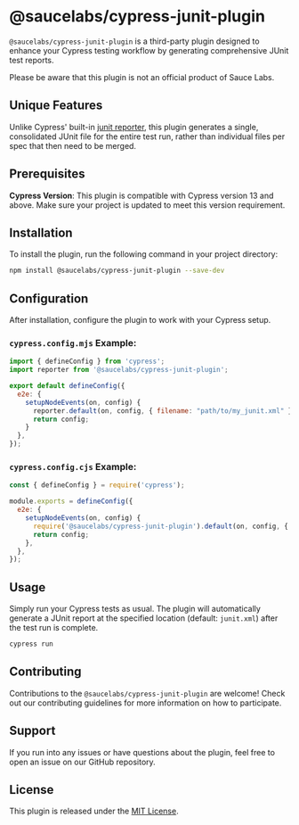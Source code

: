 # @saucelabs/cypress-junit-plugin

`@saucelabs/cypress-junit-plugin` is a third-party plugin designed to enhance your Cypress testing workflow by generating comprehensive JUnit test reports.

Please be aware that this plugin is not an official product of Sauce Labs.

## Unique Features

Unlike Cypress' built-in [junit reporter](https://docs.cypress.io/guides/tooling/reporters), this plugin generates a single, consolidated JUnit file for the entire test run, rather than individual files per spec that then need to be merged.

## Prerequisites

**Cypress Version**: This plugin is compatible with Cypress version 13 and above. Make sure your project is updated to meet this version requirement.

## Installation

To install the plugin, run the following command in your project directory:

```bash
npm install @saucelabs/cypress-junit-plugin --save-dev
```

## Configuration

After installation, configure the plugin to work with your Cypress setup.

### `cypress.config.mjs` Example:

```javascript
import { defineConfig } from 'cypress';
import reporter from '@saucelabs/cypress-junit-plugin';

export default defineConfig({
  e2e: {
    setupNodeEvents(on, config) {
      reporter.default(on, config, { filename: "path/to/my_junit.xml" });
      return config;
    }
  },
});
```

### `cypress.config.cjs` Example:

```javascript
const { defineConfig } = require('cypress');

module.exports = defineConfig({
  e2e: {
    setupNodeEvents(on, config) {
      require('@saucelabs/cypress-junit-plugin').default(on, config, { filename: 'path/to/my_junit.xml' });
      return config;
    },
  },
});
```

## Usage

Simply run your Cypress tests as usual. The plugin will automatically generate a JUnit report at the specified location (default: `junit.xml`) after the test run is complete.

```bash
cypress run
```

## Contributing

Contributions to the `@saucelabs/cypress-junit-plugin` are welcome! Check out our contributing guidelines for more information on how to participate.

## Support

If you run into any issues or have questions about the plugin, feel free to open an issue on our GitHub repository.

## License

This plugin is released under the [MIT License](LICENSE).
